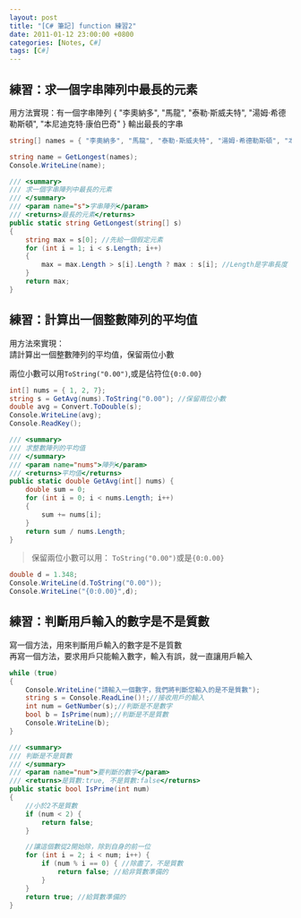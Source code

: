 ```yaml
---
layout: post
title: "[C# 筆記] function 練習2"
date: 2011-01-12 23:00:00 +0800
categories: [Notes, C#]
tags: [C#]
---
```


## 練習：求一個字串陣列中最長的元素
用方法實現：有一個字串陣列
{ "李奧納多", "馬龍", "泰勒·斯威夫特", "湯姆·希德勒斯頓", "本尼迪克特·康伯巴奇" }
輸出最長的字串

```c#
string[] names = { "李奧納多", "馬龍", "泰勒·斯威夫特", "湯姆·希德勒斯頓", "本尼迪克特·康伯巴奇" };

string name = GetLongest(names);
Console.WriteLine(name);

/// <summary>
/// 求一個字串陣列中最長的元素
/// </summary>
/// <param name="s">字串陣列</param>
/// <returns>最長的元素</returns>
public static string GetLongest(string[] s)
{
    string max = s[0]; //先給一個假定元素
    for (int i = 1; i < s.Length; i++)
    {
        max = max.Length > s[i].Length ? max : s[i]; //Length是字串長度
    }
    return max;
}
```

## 練習：計算出一個整數陣列的平均值
用方法來實現：  
請計算出一個整數陣列的平均值，保留兩位小數  

兩位小數可以用`ToString("0.00")`,或是佔符位`{0:0.00}`
```c#
int[] nums = { 1, 2, 7};
string s = GetAvg(nums).ToString("0.00"); //保留兩位小數
double avg = Convert.ToDouble(s);
Console.WriteLine(avg);
Console.ReadKey();

/// <summary>
/// 求整數陣列的平均值
/// </summary>
/// <param name="nums">陣列</param>
/// <returns>平均值</returns>
public static double GetAvg(int[] nums) {
    double sum = 0;
    for (int i = 0; i < nums.Length; i++)
    {
        sum += nums[i];
    }
    return sum / nums.Length;
}
```
> 保留兩位小數可以用： `ToString("0.00")`或是`{0:0.00}`
```c#
double d = 1.348;
Console.WriteLine(d.ToString("0.00"));
Console.WriteLine("{0:0.00}",d);
```

## 練習：判斷用戶輸入的數字是不是質數
寫一個方法，用來判斷用戶輸入的數字是不是質數    
再寫一個方法，要求用戶只能輸入數字，輸入有誤，就一直讓用戶輸入  
```c#
while (true)
{
    Console.WriteLine("請輸入一個數字，我們將判斷您輸入的是不是質數");
    string s = Console.ReadLine()!;//接收用戶的輸入
    int num = GetNumber(s);//判斷是不是數字
    bool b = IsPrime(num);//判斷是不是質數
    Console.WriteLine(b);
}

/// <summary>
/// 判斷是不是質數
/// </summary>
/// <param name="num">要判斷的數字</param>
/// <returns>是質數:true, 不是質數:false</returns>
public static bool IsPrime(int num)
{
    //小於2不是質數
    if (num < 2) {
        return false;
    }

    //讓這個數從2開始除，除到自身的前一位
    for (int i = 2; i < num; i++) {
        if (num % i == 0) { //除盡了，不是質數
            return false; //給非質數準備的
        }
    }
    return true; //給質數準備的
}
```